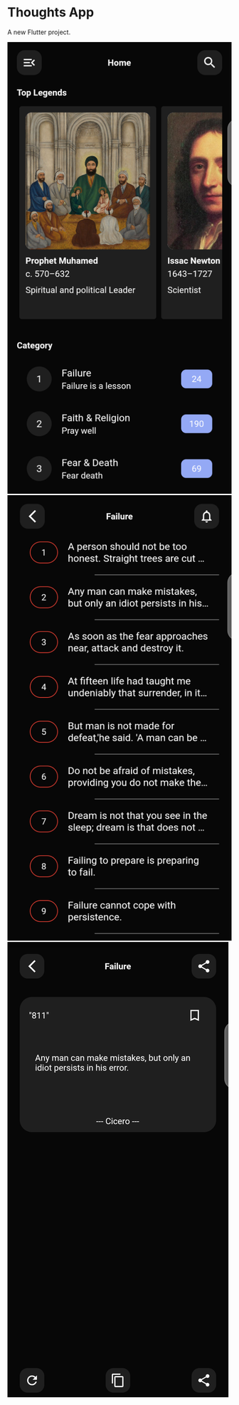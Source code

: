 # Thoughts App

A new Flutter project.

![first ui](ui1.png)
![second ui](ui3.png)
![last ui](ui2.png)


